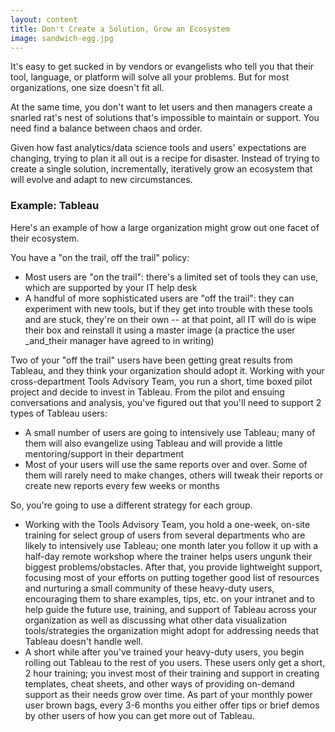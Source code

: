 ```yaml
---
layout: content
title: Don't Create a Solution, Grow an Ecosystem
image: sandwich-egg.jpg
---
```


It's easy to get sucked in by vendors or evangelists who tell you that their tool, language, or platform will solve all your problems. But for most organizations, one size doesn't fit all.

At the same time, you don't want to let users and then managers create a snarled rat's nest of solutions that's impossible to maintain or support. You need find a balance between chaos and order.

Given how fast analytics/data science tools and users' expectations are changing, trying to plan it all out is a recipe for disaster. Instead of trying to create a single solution, incrementally, iteratively grow an ecosystem that will evolve and adapt to new circumstances.

### Example: Tableau

Here's an example of how a large organization might grow out one facet of their ecosystem.

You have a "on the trail, off the trail" policy: 
- Most users are "on the trail": there's a limited set of tools they can use, which are supported by your IT help desk
- A handful of more sophisticated users are "off the trail": they can experiment with new tools, but if they get into trouble with these tools and are stuck, they're on their own -- at that point, all IT will do is wipe their box and reinstall it using a master image (a practice the user _and_their manager have agreed to in writing)

Two of your "off the trail" users have been getting great results from Tableau, and they think your organization should adopt it. Working with your cross-department Tools Advisory Team, you run a short, time boxed pilot project and decide to invest in Tableau. From the pilot and ensuing conversations and analysis, you've figured out that you'll need to support 2 types of Tableau users:
- A small number of users are going to intensively use Tableau; many of them will also evangelize using Tableau and will provide a little mentoring/support in their department
- Most of your users will use the same reports over and over. Some of them will rarely need to make changes, others will tweak their reports or create new reports every few weeks or months

So, you're going to use a different strategy for each group.

- Working with the Tools Advisory Team, you hold a one-week, on-site training for select group of users from several departments who are likely to intensively use Tableau; one month later you follow it up with a half-day remote workshop where the trainer helps users ungunk their biggest problems/obstacles. After that, you provide lightweight support, focusing most of your efforts on putting together good list of resources and nurturing a small community of these heavy-duty users, encouraging them to share examples, tips, etc. on your intranet and to help guide the future use, training, and support of Tableau across your organization as well as discussing what other data visualization tools/strategies the organization might adopt for addressing needs that Tableau doesn't handle well.
- A short while after you've trained your heavy-duty users, you begin rolling out Tableau to the rest of you users. These users only get a short, 2 hour training; you invest most of their training and support in creating templates, cheat sheets, and other ways of providing on-demand support as their needs grow over time. As part of your monthly power user brown bags, every 3-6 months you either offer tips or brief demos by other users of how you can get more out of Tableau.
